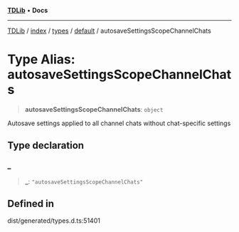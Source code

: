 [**TDLib**](../../../../../../README.md) • **Docs**

***

[TDLib](../../../../../../modules.md) / [index](../../../../../README.md) / [types](../../../README.md) / [default](../README.md) / autosaveSettingsScopeChannelChats

# Type Alias: autosaveSettingsScopeChannelChats

> **autosaveSettingsScopeChannelChats**: `object`

Autosave settings applied to all channel chats without chat-specific settings

## Type declaration

### \_

> **\_**: `"autosaveSettingsScopeChannelChats"`

## Defined in

dist/generated/types.d.ts:51401
